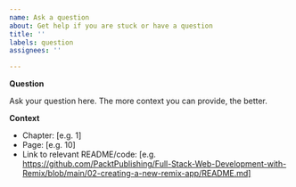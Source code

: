 ```yaml
---
name: Ask a question
about: Get help if you are stuck or have a question
title: ''
labels: question
assignees: ''

---
```


**Question**

Ask your question here. The more context you can provide, the better.

**Context**

- Chapter: [e.g. 1]
- Page: [e.g. 10]
- Link to relevant README/code: [e.g. https://github.com/PacktPublishing/Full-Stack-Web-Development-with-Remix/blob/main/02-creating-a-new-remix-app/README.md]